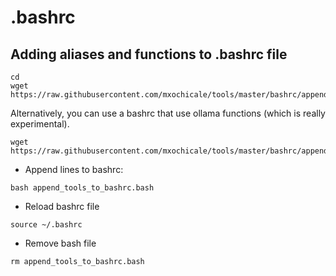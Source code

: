 # .bashrc 

## Adding aliases and functions to .bashrc file 
```
cd 
wget https://raw.githubusercontent.com/mxochicale/tools/master/bashrc/append_tools_to_bashrc.bash
```
Alternatively, you can use a bashrc that use ollama functions (which is really experimental). 
```
wget https://raw.githubusercontent.com/mxochicale/tools/master/bashrc/append_tools_to_bashrc_with_ollama_commands.bash
```

* Append lines to bashrc:
```
bash append_tools_to_bashrc.bash
```

* Reload bashrc file
```
source ~/.bashrc
```

* Remove bash file
```
rm append_tools_to_bashrc.bash
```
```
